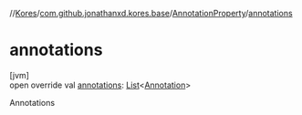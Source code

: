 //[Kores](../../../index.md)/[com.github.jonathanxd.kores.base](../index.md)/[AnnotationProperty](index.md)/[annotations](annotations.md)

# annotations

[jvm]\
open override val [annotations](annotations.md): [List](https://kotlinlang.org/api/latest/jvm/stdlib/kotlin.collections/-list/index.html)<[Annotation](../-annotation/index.md)>

Annotations
